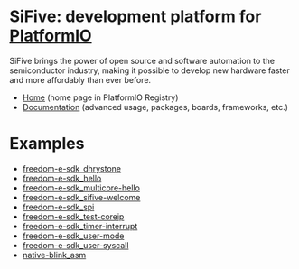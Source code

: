 
# SiFive: development platform for [PlatformIO](https://platformio.org)

SiFive brings the power of open source and software automation to the semiconductor industry, making it possible to develop new hardware faster and more affordably than ever before. 

* [Home](https://platformio.org/platforms/sifive) (home page in PlatformIO Registry)
* [Documentation](https://docs.platformio.org/page/platforms/sifive.html) (advanced usage, packages, boards, frameworks, etc.)

# Examples

* [freedom-e-sdk_dhrystone](https://github.com/platformio/platform-sifive/tree/master/examples/freedom-e-sdk_dhrystone)
* [freedom-e-sdk_hello](https://github.com/platformio/platform-sifive/tree/master/examples/freedom-e-sdk_hello)
* [freedom-e-sdk_multicore-hello](https://github.com/platformio/platform-sifive/tree/master/examples/freedom-e-sdk_multicore-hello)
* [freedom-e-sdk_sifive-welcome](https://github.com/platformio/platform-sifive/tree/master/examples/freedom-e-sdk_sifive-welcome)
* [freedom-e-sdk_spi](https://github.com/platformio/platform-sifive/tree/master/examples/freedom-e-sdk_spi)
* [freedom-e-sdk_test-coreip](https://github.com/platformio/platform-sifive/tree/master/examples/freedom-e-sdk_test-coreip)
* [freedom-e-sdk_timer-interrupt](https://github.com/platformio/platform-sifive/tree/master/examples/freedom-e-sdk_timer-interrupt)
* [freedom-e-sdk_user-mode](https://github.com/platformio/platform-sifive/tree/master/examples/freedom-e-sdk_user-mode)
* [freedom-e-sdk_user-syscall](https://github.com/platformio/platform-sifive/tree/master/examples/freedom-e-sdk_user-syscall)
* [native-blink_asm](https://github.com/platformio/platform-sifive/tree/master/examples/native-blink_asm)
